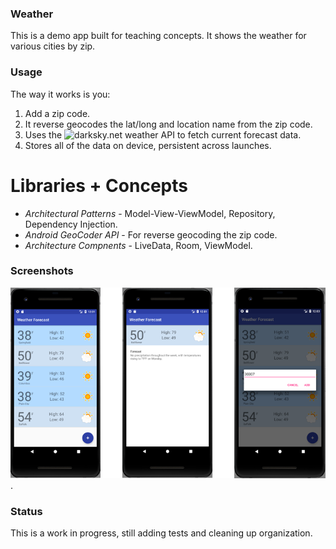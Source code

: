 ### Weather
This is a demo app built for teaching concepts.  It shows the weather for various cities by zip.

### Usage

The way it works is you:
1. Add a zip code.
2. It reverse geocodes the lat/long and location name from the zip code.
3. Uses the ![darksky.net](https://darksky.net) weather API to fetch current forecast data.
4. Stores all of the data on device, persistent across launches.

# Libraries + Concepts
* *Architectural Patterns* - Model-View-ViewModel, Repository, Dependency Injection.
* *Android GeoCoder API* - For reverse geocoding the zip code.
* *Architecture Compnents* - LiveData, Room, ViewModel.

### Screenshots
![Get the weatherList forecast in your city!](WeatherAppScreenshots.png).

### Status
This is a work in progress, still adding tests and cleaning up organization.
